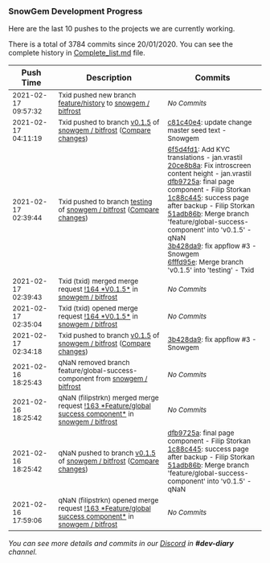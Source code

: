 
### SnowGem Development Progress

Here are the last 10 pushes to the projects we are currently working.

There is a total of 3784 commits since 20/01/2020. You can see the complete history in
 [Complete_list.md](Complete_list.md) file.

| Push Time | Description | Commits |
| --- | --- | --- |
| <sub>2021-02-17 09:57:32</sub> | <sub>Txid pushed new branch [feature/history](https://gitlab.com/snowgem/bitfrost/commits/feature/history) to [snowgem / bitfrost](https://gitlab.com/snowgem/bitfrost)</sub> | <sub>_No Commits_</sub> |
| <sub>2021-02-17 04:11:19</sub> | <sub>Txid pushed to branch [v0\.1\.5](https://gitlab.com/snowgem/bitfrost/commits/v0.1.5) of [snowgem / bitfrost](https://gitlab.com/snowgem/bitfrost) ([Compare changes](https://gitlab.com/snowgem/bitfrost/compare/3b428da9d3e718cbe40a40a802bd760c0dc17a87...c81c40e4ffa6cf0661a6bedc7a3409c6c1eecf95))</sub> | <sub>[c81c40e4](https://gitlab.com/snowgem/bitfrost/-/commit/c81c40e4ffa6cf0661a6bedc7a3409c6c1eecf95): update change master seed text - Snowgem</sub> |
| <sub>2021-02-17 02:39:44</sub> | <sub>Txid pushed to branch [testing](https://gitlab.com/snowgem/bitfrost/commits/testing) of [snowgem / bitfrost](https://gitlab.com/snowgem/bitfrost) ([Compare changes](https://gitlab.com/snowgem/bitfrost/compare/d16d2c8a2236de5f8ecff9c39940cb288ab912e9...6fffd95e16cc8f3f228dd135e9257e0777b0c178))</sub> | <sub>[6f5d4fd1](https://gitlab.com/snowgem/bitfrost/-/commit/6f5d4fd1601e54e74138fcc0c21ff1bf5f2c0f89): Add KYC translations - jan.vrastil<br>[20ce8b8a](https://gitlab.com/snowgem/bitfrost/-/commit/20ce8b8ad00d3cc1545aa7d6c9c47a0572295be2): Fix introscreen content height - jan.vrastil<br>[dfb9725a](https://gitlab.com/snowgem/bitfrost/-/commit/dfb9725a6d55506dda9b45f8b7c558cb197326ef): final page component - Filip Storkan<br>[1c88c445](https://gitlab.com/snowgem/bitfrost/-/commit/1c88c445b4d6576838d52c6686974323178f37dd): success page after backup - Filip Storkan<br>[51adb86b](https://gitlab.com/snowgem/bitfrost/-/commit/51adb86b40ff9757743e4b599b15e4cc2c6354af): Merge branch 'feature/global-success-component' into 'v0.1.5' - qNaN<br>[3b428da9](https://gitlab.com/snowgem/bitfrost/-/commit/3b428da9d3e718cbe40a40a802bd760c0dc17a87): fix appflow #3 - Snowgem<br>[6fffd95e](https://gitlab.com/snowgem/bitfrost/-/commit/6fffd95e16cc8f3f228dd135e9257e0777b0c178): Merge branch 'v0.1.5' into 'testing' - Txid</sub> |
| <sub>2021-02-17 02:39:43</sub> | <sub>Txid (txid) merged merge request [\!164 \*V0\.1\.5\*](https://gitlab.com/snowgem/bitfrost/-/merge_requests/164) in [snowgem / bitfrost](https://gitlab.com/snowgem/bitfrost)</sub> | <sub>_No Commits_</sub> |
| <sub>2021-02-17 02:35:04</sub> | <sub>Txid (txid) opened merge request [\!164 \*V0\.1\.5\*](https://gitlab.com/snowgem/bitfrost/-/merge_requests/164) in [snowgem / bitfrost](https://gitlab.com/snowgem/bitfrost)</sub> | <sub>_No Commits_</sub> |
| <sub>2021-02-17 02:34:18</sub> | <sub>Txid pushed to branch [v0\.1\.5](https://gitlab.com/snowgem/bitfrost/commits/v0.1.5) of [snowgem / bitfrost](https://gitlab.com/snowgem/bitfrost) ([Compare changes](https://gitlab.com/snowgem/bitfrost/compare/51adb86b40ff9757743e4b599b15e4cc2c6354af...3b428da9d3e718cbe40a40a802bd760c0dc17a87))</sub> | <sub>[3b428da9](https://gitlab.com/snowgem/bitfrost/-/commit/3b428da9d3e718cbe40a40a802bd760c0dc17a87): fix appflow #3 - Snowgem</sub> |
| <sub>2021-02-16 18:25:43</sub> | <sub>qNaN removed branch feature/global-success-component from [snowgem / bitfrost](https://gitlab.com/snowgem/bitfrost)</sub> | <sub>_No Commits_</sub> |
| <sub>2021-02-16 18:25:42</sub> | <sub>qNaN (filipstrkn) merged merge request [\!163 \*Feature/global success component\*](https://gitlab.com/snowgem/bitfrost/-/merge_requests/163) in [snowgem / bitfrost](https://gitlab.com/snowgem/bitfrost)</sub> | <sub>_No Commits_</sub> |
| <sub>2021-02-16 18:25:42</sub> | <sub>qNaN pushed to branch [v0\.1\.5](https://gitlab.com/snowgem/bitfrost/commits/v0.1.5) of [snowgem / bitfrost](https://gitlab.com/snowgem/bitfrost) ([Compare changes](https://gitlab.com/snowgem/bitfrost/compare/20ce8b8ad00d3cc1545aa7d6c9c47a0572295be2...51adb86b40ff9757743e4b599b15e4cc2c6354af))</sub> | <sub>[dfb9725a](https://gitlab.com/snowgem/bitfrost/-/commit/dfb9725a6d55506dda9b45f8b7c558cb197326ef): final page component - Filip Storkan<br>[1c88c445](https://gitlab.com/snowgem/bitfrost/-/commit/1c88c445b4d6576838d52c6686974323178f37dd): success page after backup - Filip Storkan<br>[51adb86b](https://gitlab.com/snowgem/bitfrost/-/commit/51adb86b40ff9757743e4b599b15e4cc2c6354af): Merge branch 'feature/global-success-component' into 'v0.1.5' - qNaN</sub> |
| <sub>2021-02-16 17:59:06</sub> | <sub>qNaN (filipstrkn) opened merge request [\!163 \*Feature/global success component\*](https://gitlab.com/snowgem/bitfrost/-/merge_requests/163) in [snowgem / bitfrost](https://gitlab.com/snowgem/bitfrost)</sub> | <sub>_No Commits_</sub> |

_You can see more details and commits in our [Discord](https://discord.gg/zumGnbg) in **#dev-diary** channel._
